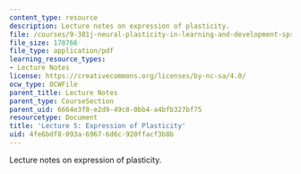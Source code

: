 ```yaml
---
content_type: resource
description: Lecture notes on expression of plasticity.
file: /courses/9-301j-neural-plasticity-in-learning-and-development-spring-2002/4fe6bdf8093a69676d6c920ffacf3b8b_lecture_5_Notes.pdf
file_size: 178766
file_type: application/pdf
learning_resource_types:
- Lecture Notes
license: https://creativecommons.org/licenses/by-nc-sa/4.0/
ocw_type: OCWFile
parent_title: Lecture Notes
parent_type: CourseSection
parent_uid: 6664e3f8-e2d9-49c8-0bb4-a4bfb327bf75
resourcetype: Document
title: 'Lecture 5: Expression of Plasticity'
uid: 4fe6bdf8-093a-6967-6d6c-920ffacf3b8b
---
```

Lecture notes on expression of plasticity.